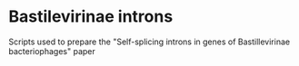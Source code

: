 # Bastilevirinae introns
Scripts used to prepare the "Self-splicing introns in genes of Bastillevirinae bacteriophages" paper
